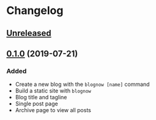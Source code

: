 # Changelog

## [Unreleased]

## [0.1.0] (2019-07-21)

### Added
- Create a new blog with the `blognow [name]` command
- Build a static site with `blognow`
- Blog title and tagline
- Single post page
- Archive page to view all posts

[Unreleased]: https://github.com/johnjago/blognow/compare/0.1.0...HEAD
[0.1.0]: https://github.com/johnjago.com/blognow/releases/tag/0.1.0
